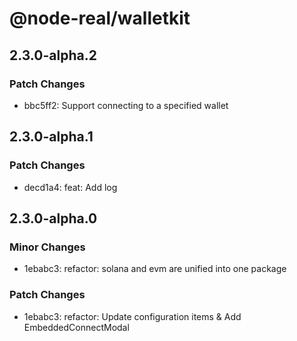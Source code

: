 # @node-real/walletkit

## 2.3.0-alpha.2

### Patch Changes

- bbc5ff2: Support connecting to a specified wallet

## 2.3.0-alpha.1

### Patch Changes

- decd1a4: feat: Add log

## 2.3.0-alpha.0

### Minor Changes

- 1ebabc3: refactor: solana and evm are unified into one package

### Patch Changes

- 1ebabc3: refactor: Update configuration items & Add EmbeddedConnectModal
